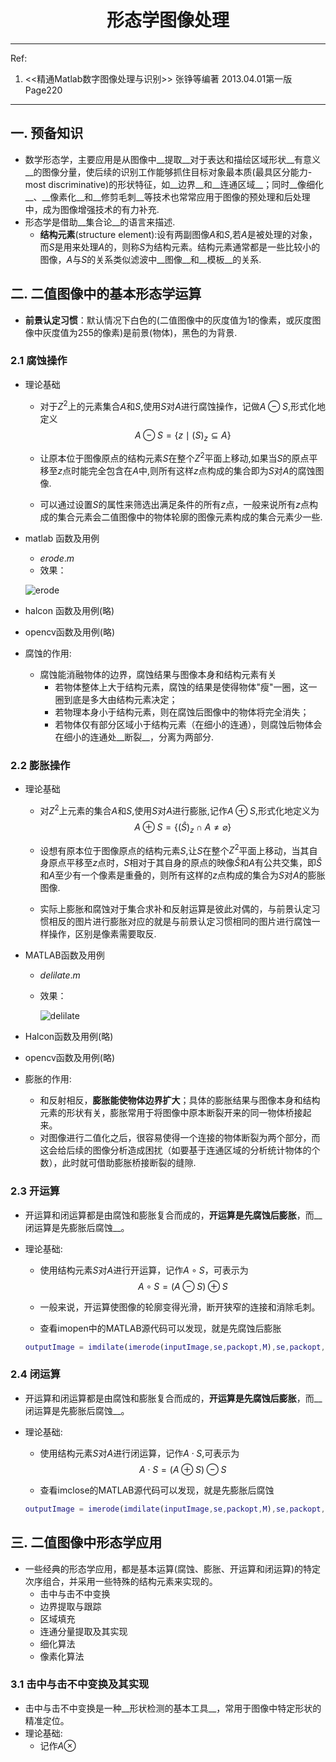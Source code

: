 # <center>形态学图像处理</center>

***

Ref:

1. <<精通Matlab数字图像处理与识别>> 张铮等编著 2013.04.01第一版 Page220

***



## 一.  预备知识

+ 数学形态学，主要应用是从图像中__提取__对于表达和描绘区域形状__有意义__的图像分量，使后续的识别工作能够抓住目标对象最本质(最具区分能力-most discriminative)的形状特征，如__边界__和__连通区域__；同时__像细化__、__像素化__和__修剪毛刺__等技术也常常应用于图像的预处理和后处理中，成为图像增强技术的有力补充.
+ 形态学是借助__集合论__的语言来描述.
  + __结构元素__(structure element):设有两副图像$A$和$S$,若$A$是被处理的对象，而$S$是用来处理$A$的，则称$S$为结构元素。结构元素通常都是一些比较小的图像，$A$与$S$的关系类似滤波中__图像__和__模板__的关系.





## 二.  二值图像中的基本形态学运算

+ __前景认定习惯__：默认情况下白色的(二值图像中的灰度值为1的像素，或灰度图像中灰度值为255的像素)是前景(物体)，黑色的为背景.

### 2.1  腐蚀操作

+ 理论基础
  
  + 对于$Z^2$上的元素集合$A$和$S$,使用$S$对$A$进行腐蚀操作，记做$A\ominus S$,形式化地定义
    $$
    A\ominus S =\{z\mid(S)_z\subseteq A\}
    $$
  
  + 让原本位于图像原点的结构元素$S$在整个$Z^2$平面上移动,如果当$S$的原点平移至$z$点时能完全包含在$A$中,则所有这样$z$点构成的集合即为$S$对$A$的腐蚀图像.
  
  + 可以通过设置$S$的属性来筛选出满足条件的所有$z$点，一般来说所有$z$点构成的集合元素会二值图像中的物体轮廓的图像元素构成的集合元素少一些.
  
+ matlab 函数及用例

  + $erode.m$
  + 效果：

  ![erode](%E6%95%B0%E5%AD%97%E5%9B%BE%E5%83%8F%E5%A4%84%E7%90%86_%E5%BD%A2%E6%80%81%E5%AD%A6%E7%9B%B8%E5%85%B3%E7%AC%94%E8%AE%B0.assets/erode.bmp)

+ halcon 函数及用例(略)

+ opencv函数及用例(略)

+ 腐蚀的作用:

  + 腐蚀能消融物体的边界，腐蚀结果与图像本身和结构元素有关
    + 若物体整体上大于结构元素，腐蚀的结果是使得物体"瘦"一圈，这一圈到底是多大由结构元素决定；
    + 若物理本身小于结构元素，则在腐蚀后图像中的物体将完全消失；
    + 若物体仅有部分区域小于结构元素（在细小的连通），则腐蚀后物体会在细小的连通处__断裂__，分离为两部分.



### 2.2  膨胀操作

+ 理论基础

  + 对$Z^2$上元素的集合$A$和$S$,使用$S$对$A$进行膨胀,记作$A\oplus S$,形式化地定义为
    $$
    A\oplus S =\{(\hat{S})_z\cap A\ne\varnothing\}
    $$

  + 设想有原本位于图像原点的结构元素$S$,让$S$在整个$Z^2$平面上移动，当其自身原点平移至$z$点时，$S$相对于其自身的原点的映像$\hat{S}$和$A$有公共交集，即$\hat{S}$和$A$至少有一个像素是重叠的，则所有这样的$z$点构成的集合为$S$对$A$的膨胀图像.

  + 实际上膨胀和腐蚀对于集合求补和反射运算是彼此对偶的，与前景认定习惯相反的图片进行膨胀对应的就是与前景认定习惯相同的图片进行腐蚀一样操作，区别是像素需要取反.

+ MATLAB函数及用例

  + $delilate.m$

  + 效果：

    ![delilate](%E6%95%B0%E5%AD%97%E5%9B%BE%E5%83%8F%E5%A4%84%E7%90%86_%E5%BD%A2%E6%80%81%E5%AD%A6%E7%9B%B8%E5%85%B3%E7%AC%94%E8%AE%B0.assets/delilate.bmp)

+ Halcon函数及用例(略)

+ opencv函数及用例(略)

+ 膨胀的作用:

  + 和反射相反，__膨胀能使物体边界扩大__；具体的膨胀结果与图像本身和结构元素的形状有关，膨胀常用于将图像中原本断裂开来的同一物体桥接起来。
  + 对图像进行二值化之后，很容易使得一个连接的物体断裂为两个部分，而这会给后续的图像分析造成困扰（如要基于连通区域的分析统计物体的个数），此时就可借助膨胀桥接断裂的缝隙.





### 2.3  开运算

+ 开运算和闭运算都是由腐蚀和膨胀复合而成的，__开运算是先腐蚀后膨胀__，而__闭运算是先膨胀后腐蚀__。

+ 理论基础:

  + 使用结构元素$S$对$A$进行开运算，记作$A\circ S$，可表示为
    $$
    A\circ S = (A\ominus S)\oplus S
    $$

  + 一般来说，开运算使图像的轮廓变得光滑，断开狭窄的连接和消除毛刺。

  + 查看imopen中的MATLAB源代码可以发现，就是先腐蚀后膨胀

  ```matlab
  outputImage = imdilate(imerode(inputImage,se,packopt,M),se,packopt,M);
  ```

  



### 2.4  闭运算

+ 开运算和闭运算都是由腐蚀和膨胀复合而成的，__开运算是先腐蚀后膨胀__，而__闭运算是先膨胀后腐蚀__。

+ 理论基础:

  + 使用结构元素$S$对$A$进行闭运算，记作$A\cdot S$,可表示为
  $$
  A\cdot S = (A\oplus S)\ominus S
  $$

  + 查看imclose的MATLAB源代码可以发现，就是先膨胀后腐蚀

  ```matlab
  outputImage = imerode(imdilate(inputImage,se,packopt,M),se,packopt,M);
  ```





## 三.  二值图像中形态学应用

+ 一些经典的形态学应用，都是基本运算(腐蚀、膨胀、开运算和闭运算)的特定次序组合，并采用一些特殊的结构元素来实现的。
  + 击中与击不中变换
  + 边界提取与跟踪
  + 区域填充
  + 连通分量提取及其实现
  + 细化算法
  + 像素化算法





### 3.1  击中与击不中变换及其实现

+ 击中与击不中变换是一种__形状检测的基本工具__，常用于图像中特定形状的精准定位。
+ 理论基础:
  + 记作$A\otimes$



